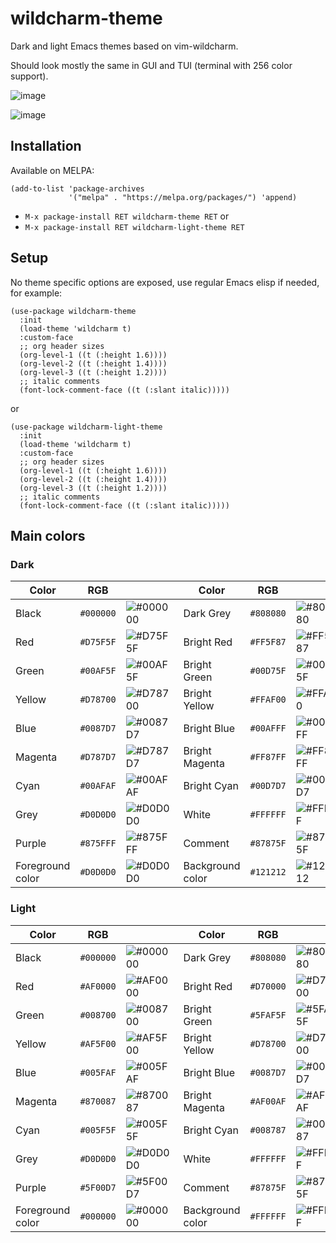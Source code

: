 # wildcharm-theme

Dark and light Emacs themes based on vim-wildcharm.

Should look mostly the same in GUI and TUI (terminal with 256 color support).

![image](https://github.com/habamax/wildcharm-theme/assets/234774/e47c5a49-c673-42d6-b466-a5a6ba36abbb)

![image](https://github.com/habamax/wildcharm-theme/assets/234774/3cee61e0-c416-4da5-b5ce-bc4ea747335d)


## Installation

Available on MELPA:

```
(add-to-list 'package-archives
             '("melpa" . "https://melpa.org/packages/") 'append)
```

- `M-x package-install RET wildcharm-theme RET` or
- `M-x package-install RET wildcharm-light-theme RET`


## Setup

No theme specific options are exposed, use regular Emacs elisp if needed, for example:

```
(use-package wildcharm-theme
  :init
  (load-theme 'wildcharm t)
  :custom-face
  ;; org header sizes
  (org-level-1 ((t (:height 1.6))))
  (org-level-2 ((t (:height 1.4))))
  (org-level-3 ((t (:height 1.2))))
  ;; italic comments
  (font-lock-comment-face ((t (:slant italic)))))
```

or

```
(use-package wildcharm-light-theme
  :init
  (load-theme 'wildcharm t)
  :custom-face
  ;; org header sizes
  (org-level-1 ((t (:height 1.6))))
  (org-level-2 ((t (:height 1.4))))
  (org-level-3 ((t (:height 1.2))))
  ;; italic comments
  (font-lock-comment-face ((t (:slant italic)))))
```

## Main colors

### Dark

| Color            | RGB       |                | Color            | RGB       |                |
|------------------|-----------|----------------|------------------|-----------|----------------|
| Black            | `#000000` | ![#000000][0]  | Dark Grey        | `#808080` | ![#808080][8]  |
| Red              | `#D75F5F` | ![#D75F5F][1]  | Bright Red       | `#FF5F87` | ![#FF5F87][9]  |
| Green            | `#00AF5F` | ![#00AF5F][2]  | Bright Green     | `#00D75F` | ![#00D75F][10] |
| Yellow           | `#D78700` | ![#D78700][3]  | Bright Yellow    | `#FFAF00` | ![#FFAF00][11] |
| Blue             | `#0087D7` | ![#0087D7][4]  | Bright Blue      | `#00AFFF` | ![#00AFFF][12] |
| Magenta          | `#D787D7` | ![#D787D7][5]  | Bright Magenta   | `#FF87FF` | ![#FF87FF][13] |
| Cyan             | `#00AFAF` | ![#00AFAF][6]  | Bright Cyan      | `#00D7D7` | ![#00D7D7][14] |
| Grey             | `#D0D0D0` | ![#D0D0D0][7]  | White            | `#FFFFFF` | ![#FFFFFF][15] |
| Purple           | `#875FFF` | ![#875FFF][28] | Comment          | `#87875F` | ![#87875F][27] |
| Foreground color | `#D0D0D0` | ![#D0D0D0][7]  | Background color | `#121212` | ![#121212][16] |


### Light

| Color            | RGB       |                | Color            | RGB       |                |
|------------------|-----------|----------------|------------------|-----------|----------------|
| Black            | `#000000` | ![#000000][0]  | Dark Grey        | `#808080` | ![#808080][8]  |
| Red              | `#AF0000` | ![#AF0000][17] | Bright Red       | `#D70000` | ![#D70000][23] |
| Green            | `#008700` | ![#008700][18] | Bright Green     | `#5FAF5F` | ![#5FAF5F][24] |
| Yellow           | `#AF5F00` | ![#AF5F00][19] | Bright Yellow    | `#D78700` | ![#D78700][3]  |
| Blue             | `#005FAF` | ![#005FAF][20] | Bright Blue      | `#0087D7` | ![#0087D7][4]  |
| Magenta          | `#870087` | ![#870087][21] | Bright Magenta   | `#AF00AF` | ![#AF00AF][25] |
| Cyan             | `#005F5F` | ![#005F5F][22] | Bright Cyan      | `#008787` | ![#008787][26] |
| Grey             | `#D0D0D0` | ![#D0D0D0][7]  | White            | `#FFFFFF` | ![#FFFFFF][15] |
| Purple           | `#5F00D7` | ![#5F00D7][29] | Comment          | `#87875F` | ![#87875F][27] |
| Foreground color | `#000000` | ![#000000][0]  | Background color | `#FFFFFF` | ![#FFFFFF][15] |


[0]: https://github.com/habamax/wildcharm-theme/assets/234774/1438b0cb-0dc7-483e-91ab-95be90b69bf1
[1]: https://github.com/habamax/wildcharm-theme/assets/234774/bf362c5e-99f1-4b07-a222-52efe382b3ab
[2]: https://github.com/habamax/wildcharm-theme/assets/234774/17a1d391-667c-4d79-b55d-627be6c67aa0
[3]: https://github.com/habamax/wildcharm-theme/assets/234774/22f46f5b-5b9c-4183-a9af-2591a2b5dab4
[4]: https://github.com/habamax/wildcharm-theme/assets/234774/ff5b881d-deb0-412e-a511-c22b79d6acc7
[5]: https://github.com/habamax/wildcharm-theme/assets/234774/9c8f8edc-aeb2-414a-ab5d-d54fabe471bb
[6]: https://github.com/habamax/wildcharm-theme/assets/234774/3d2e73a6-21f2-41fe-b7ae-710fc94ca734
[7]: https://github.com/habamax/wildcharm-theme/assets/234774/763bb4e1-e730-4637-80e8-d68bab7e52d7
[8]: https://github.com/habamax/wildcharm-theme/assets/234774/22eeff2d-1874-4c2f-b1a2-efe45e2fd322
[9]: https://github.com/habamax/wildcharm-theme/assets/234774/0f950b80-f096-4ff4-b5cf-465817bc9c44
[10]: https://github.com/habamax/wildcharm-theme/assets/234774/2e36f6e0-757c-4fb5-a34d-2658993a1103
[11]: https://github.com/habamax/wildcharm-theme/assets/234774/4c13093d-ba33-46d3-982d-458f3ad3c809
[12]: https://github.com/habamax/wildcharm-theme/assets/234774/b65473ab-0545-49f2-af43-8e06f20a9d6b
[13]: https://github.com/habamax/wildcharm-theme/assets/234774/07a25815-31a3-47c7-bf0c-7a24af50238c
[14]: https://github.com/habamax/wildcharm-theme/assets/234774/b01c7f57-1885-47d4-8eac-67e63fa5707c
[15]: https://github.com/habamax/wildcharm-theme/assets/234774/63a9613d-58de-4c80-9a3a-9c7211f3cd60
[16]: https://github.com/habamax/wildcharm-theme/assets/234774/b611a28a-d7bd-496a-bd8f-a7dc3655b2ba
[17]: https://github.com/habamax/wildcharm-theme/assets/234774/3a4da6b7-3771-44d9-b357-ae52616a385b
[18]: https://github.com/habamax/wildcharm-theme/assets/234774/00a11d33-fc0f-4f66-825f-f835928abcf8
[19]: https://github.com/habamax/wildcharm-theme/assets/234774/5467bc6d-f2aa-4a95-a3fe-041417560bba
[20]: https://github.com/habamax/wildcharm-theme/assets/234774/8afd7d26-ffe2-481e-b727-b50c73548cd4
[21]: https://github.com/habamax/wildcharm-theme/assets/234774/6b7fdebd-74fa-4925-89c1-4dc24247496d
[22]: https://github.com/habamax/wildcharm-theme/assets/234774/9a2a1628-d5ab-4099-8bcb-d3a8dd41d541
[23]: https://github.com/habamax/wildcharm-theme/assets/234774/40f67a14-c861-489e-8416-98ec0affbb95
[24]: https://github.com/habamax/wildcharm-theme/assets/234774/60d85b3c-3a8f-4f85-b8f0-54664077d53e
[25]: https://github.com/habamax/wildcharm-theme/assets/234774/161f6e9b-d2d4-44f8-bab5-3fe06da1c2bb
[26]: https://github.com/habamax/wildcharm-theme/assets/234774/3cfc3fe4-df7e-4f74-8fd8-6d9a50f7348d
[27]: https://github.com/habamax/wildcharm-theme/assets/234774/1c16de35-bba3-4685-ae98-3f362ee8ccdf
[28]: https://github.com/habamax/wildcharm-theme/assets/234774/03ee82dd-0904-4a18-8b6f-1c51b9a08786
[29]: https://github.com/habamax/wildcharm-theme/assets/234774/55e58edc-20e4-4ea5-9c40-a68e1132e3d8
